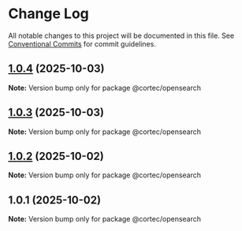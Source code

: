 # Change Log

All notable changes to this project will be documented in this file.
See [Conventional Commits](https://conventionalcommits.org) for commit guidelines.

## [1.0.4](https://github.com/saswatds/cortec/compare/@cortec/opensearch@1.0.3...@cortec/opensearch@1.0.4) (2025-10-03)

**Note:** Version bump only for package @cortec/opensearch

## [1.0.3](https://github.com/saswatds/cortec/compare/@cortec/opensearch@1.0.2...@cortec/opensearch@1.0.3) (2025-10-03)

**Note:** Version bump only for package @cortec/opensearch

## [1.0.2](https://github.com/saswatds/cortec/compare/@cortec/opensearch@1.0.1...@cortec/opensearch@1.0.2) (2025-10-02)

**Note:** Version bump only for package @cortec/opensearch

## 1.0.1 (2025-10-02)

**Note:** Version bump only for package @cortec/opensearch
